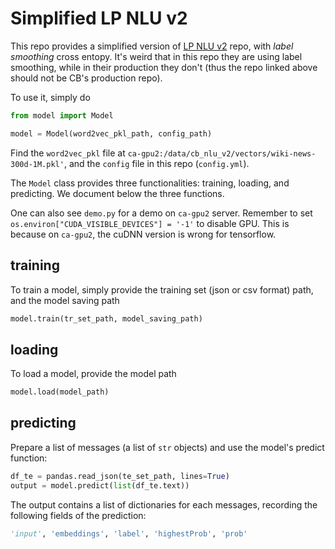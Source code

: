 # Simplified LP NLU v2

This repo provides a simplified version of [LP NLU v2](https://lpgithub.dev.lprnd.net/BotCentral/cb_nlu_v2) repo, with *label smoothing* cross entopy. It's weird that in this repo they are using label smoothing, while in their production they don't (thus the repo linked above should not be CB's production repo).

To use it, simply do

```python
from model import Model

model = Model(word2vec_pkl_path, config_path)
```

Find the `word2vec_pkl` file at `ca-gpu2:/data/cb_nlu_v2/vectors/wiki-news-300d-1M.pkl'`, and the `config` file in this repo (`config.yml`).

The `Model` class provides three functionalities: training, loading, and predicting. We document below the three functions. 

One can also see `demo.py` for a demo on `ca-gpu2` server. Remember to set `os.environ["CUDA_VISIBLE_DEVICES"] = '-1'`  to disable GPU. This is because on `ca-gpu2`, the cuDNN version is wrong for tensorflow.

## training

To train a model, simply provide the training set (json or csv format) path, and the model saving path

```python
model.train(tr_set_path, model_saving_path)
```

## loading

To load a model, provide the model path

```python
model.load(model_path)
```

## predicting

Prepare a list of messages (a list of `str` objects) and use the model's predict function:

```python
df_te = pandas.read_json(te_set_path, lines=True)
output = model.predict(list(df_te.text))
```

The output contains a list of dictionaries for each messages, recording the following fields of the prediction:

```python
'input', 'embeddings', 'label', 'highestProb', 'prob'
```

